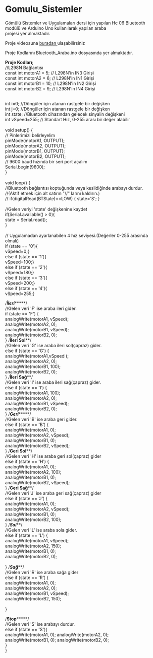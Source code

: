 # Gomulu_Sistemler
Gömülü Sistemler ve Uygulamaları dersi için yapılan Hc 06 Bluetooth modülü ve Arduino Uno kullanılarak yapılan araba <br>
projesi yer almaktadır.<br>

Proje videosuna <a href="https://youtu.be/-97DwgG1Tms">buradan  </a> ulaşabilirsiniz<br>

Proje Kodlarını Bluetooth_Araba.ino dosyasında yer almaktadır.<br>

<b>Proje Kodları;</b> <br>
//L298N Bağlantısı  <br> 
  const int motorA1  = 5;  // L298N'in IN3 Girişi<br> 
  const int motorA2  = 6;  // L298N'in IN1 Girişi<br> 
  const int motorB1  = 10; // L298N'in IN2 Girişi<br> 
  const int motorB2  = 9;  // L298N'in IN4 Girişi<br> 
<br> 

  int i=0; //Döngüler için atanan rastgele bir değişken<br> 
  int j=0; //Döngüler için atanan rastgele bir değişken<br> 
  int state; //Bluetooth cihazından gelecek sinyalin değişkeni<br> 
  int vSpeed=255;     // Standart Hız, 0-255 arası bir değer alabilir<br> 
<br> 
void setup() { <br> 
    // Pinlerimizi belirleyelim <br> 
    pinMode(motorA1, OUTPUT);<br> 
    pinMode(motorA2, OUTPUT);<br> 
    pinMode(motorB1, OUTPUT);<br> 
    pinMode(motorB2, OUTPUT);    <br> 
    // 9600 baud hızında bir seri port açalım <br> 
    Serial.begin(9600);<br> 
}<br> 
 <br> 
void loop() {<br> 
  //Bluetooth bağlantısı koptuğunda veya kesildiğinde arabayı durdur.<br> 
 //(Aktif etmek için alt satırın "//" larını kaldırın.)<br> 
//     if(digitalRead(BTState)==LOW) { state='S'; }<br> 
<br> 
  //Gelen veriyi 'state' değişkenine kaydet <br> 
    if(Serial.available() > 0){     <br> 
      state = Serial.read();   <br> 
    }<br> 
  <br> 
  // Uygulamadan ayarlanabilen 4 hız seviyesi.(Değerler 0-255 arasında olmalı)<br> 
    if (state == '0'){<br> 
      vSpeed=0;}<br> 
    else if (state == '1'){<br> 
      vSpeed=100;}<br> 
    else if (state == '2'){<br> 
      vSpeed=180;}<br> 
    else if (state == '3'){<br> 
      vSpeed=200;}<br> 
    else if (state == '4'){<br> 
      vSpeed=255;}<br> 
     
  /***********************İleri****************************/<br> 
  //Gelen veri 'F' ise araba ileri gider.<br> 
    if (state == 'F') {<br> 
      analogWrite(motorA1, vSpeed); <br> analogWrite(motorA2, 0);<br> 
        analogWrite(motorB1, vSpeed);  <br>     analogWrite(motorB2, 0); <br> 
    }
  /**********************İleri Sol************************/<br> 
  //Gelen veri 'G' ise araba ileri sol(çapraz) gider.<br> 
    else if (state == 'G') {<br> 
      analogWrite(motorA1,vSpeed ); <br> analogWrite(motorA2, 0);  <br> 
        analogWrite(motorB1, 100);  <br>   analogWrite(motorB2, 0); <br> 
    }
  /**********************İleri Sağ************************/<br> 
  //Gelen veri 'I' ise araba ileri sağ(çapraz) gider.<br> 
    else if (state == 'I') {<br> 
        analogWrite(motorA1, 100);<br>  analogWrite(motorA2, 0); <br> 
        analogWrite(motorB1, vSpeed);    <br>   analogWrite(motorB2, 0); <br> 
    }
  /***********************Geri****************************/<br> 
  //Gelen veri 'B' ise araba geri gider.<br> 
    else if (state == 'B') {<br> 
      analogWrite(motorA1, 0); <br>   analogWrite(motorA2, vSpeed); <br> 
        analogWrite(motorB1, 0); <br>   analogWrite(motorB2, vSpeed); <br> 
    }
  /**********************Geri Sol************************/<br> 
  //Gelen veri 'H' ise araba geri sol(çapraz) gider<br> 
    else if (state == 'H') {<br> 
      analogWrite(motorA1, 0);  <br>  analogWrite(motorA2, 100); <br> 
        analogWrite(motorB1, 0); <br> analogWrite(motorB2, vSpeed); <br> 
    }
  /**********************Geri Sağ************************/<br> 
  //Gelen veri 'J' ise araba geri sağ(çapraz) gider<br> 
    else if (state == 'J') {<br> 
      analogWrite(motorA1, 0); <br>   analogWrite(motorA2, vSpeed); <br> 
        analogWrite(motorB1, 0);<br>    analogWrite(motorB2, 100); <br> 
    }
  /***************************Sol*****************************/<br> 
  //Gelen veri 'L' ise araba sola gider.<br> 
    else if (state == 'L') {<br> 
      analogWrite(motorA1, vSpeed); <br>   analogWrite(motorA2, 150); <br> 
        analogWrite(motorB1, 0);<br>  analogWrite(motorB2, 0);<br>  
    }
  /***************************Sağ*****************************/<br> 
  //Gelen veri 'R' ise araba sağa gider<br> 
    else if (state == 'R') {<br> 
      analogWrite(motorA1, 0); <br>   analogWrite(motorA2, 0); <br> 
        analogWrite(motorB1, vSpeed);  <br>  analogWrite(motorB2, 150);    <br>  
    }
  
  /************************Stop*****************************/<br> 
  //Gelen veri 'S' ise arabayı durdur.<br> 
    else if (state == 'S'){<br> 
        analogWrite(motorA1, 0);  analogWrite(motorA2, 0); <br> 
        analogWrite(motorB1, 0);  analogWrite(motorB2, 0);<br> 
    }  
}


